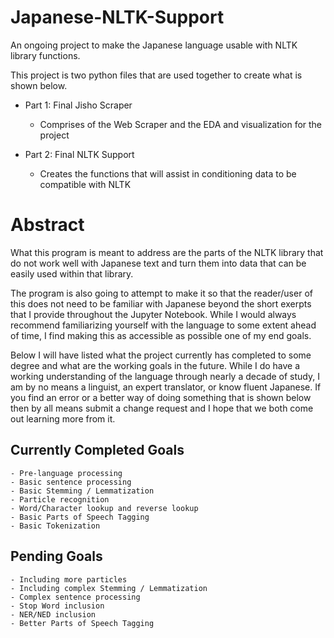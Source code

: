 # Japanese-NLTK-Support
An ongoing project to make the Japanese language usable with NLTK library functions.

This project is two python files that are used together to create what is shown below. 

  - Part 1: Final Jisho Scraper
    - Comprises of the Web Scraper and the EDA and visualization for the project
    
  - Part 2: Final NLTK Support
    - Creates the functions that will assist in conditioning data to be compatible with NLTK
    
# Abstract
What this program is meant to address are the parts of the NLTK library that do not work well with Japanese text and turn them into data that can be easily used within that library. 

The program is also going to attempt to make it so that the reader/user of this does not need to be familiar with Japanese beyond the short exerpts that I provide throughout the Jupyter Notebook. While I would always recommend familiarizing yourself with the language to some extent ahead of time, I find making this as accessible as possible one of my end goals.

Below I will have listed what the project currently has completed to some degree and what are the working goals in the future. While I do have a working understanding of the language through nearly a decade of study, I am by no means a linguist, an expert translator, or know fluent Japanese. If you find an error or a better way of doing something that is shown below then by all means submit a change request and I hope that we both come out learning more from it.

## Currently Completed Goals
    - Pre-language processing
    - Basic sentence processing
    - Basic Stemming / Lemmatization
    - Particle recognition
    - Word/Character lookup and reverse lookup
    - Basic Parts of Speech Tagging
    - Basic Tokenization

## Pending Goals
    - Including more particles
    - Including complex Stemming / Lemmatization
    - Complex sentence processing
    - Stop Word inclusion
    - NER/NED inclusion
    - Better Parts of Speech Tagging
    
